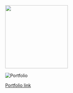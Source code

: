 <div alighn='center'>
<img src="https://media.giphy.com/media/Qo2dupDib32rkTY4hX/giphy.gif" width="200"/>
</div>

![Portfolio](https://user-images.githubusercontent.com/91826635/211095023-7b970b1f-ce23-46c7-bc20-0d070c4fdb0e.png)

<im/>

[Portfolio link](https://Bogdan-Mykhailov.github.io/myPortfolio/)
